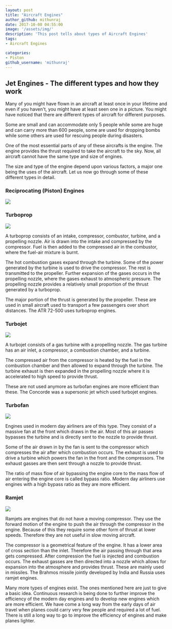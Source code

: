 ```yaml
---
layout: post
title: "Aircraft Engines"
author_github: mithunraj
date: 2017-10-08 04:55:00
image: '/assets/img/'
description: 'This post tells about types of Aircraft Engines'
tags:
- Aircraft Engines

categories:
- Piston
github_username: 'mithunraj'
---
```


## Jet Engines - The different types and how they work

Many of you might have flown in an aircraft at least once in your lifetime and
even if you haven't, you might have at least seen one in a picture. You might
have noticed that there are different types of aircraft for different purposes.

Some are small and can accommodate only 5 people while some are huge and can
carry more than 600 people, some are used for dropping bombs while some others
are used for rescuing people during disasters. 

One of the most essential parts of any of these aircrafts is the engine. The engine provides the thrust required
to take the aircraft to the sky. Now, all aircraft cannot have the same type and
size of engines. 

The size and type of the engine depend upon various factors, a
major one being the uses of the aircraft. Let us now go through some of these
different types in detail.

### Reciprocating (Piston) Engines

![](media/fdb87eb17e0459bbbc5c3ddb556be78c.jpg)

### Turboprop

![](media/66b0d8bfd83bb5a5f467d3d75640cfb0.jpg)

A turboprop consists of an intake, compressor, combustor, turbine, and a
propelling nozzle. Air is drawn into the intake and compressed by the
compressor. Fuel is then added to the compressed air in the combustor, where the
fuel-air mixture is burnt. 

The hot combustion gases expand through the turbine.
Some of the power generated by the turbine is used to drive the compressor. The
rest is transmitted to the propeller. Further expansion of the gases occurs in
the propelling nozzle, where the gases exhaust to atmospheric pressure. The
propelling nozzle provides a relatively small proportion of the thrust generated
by a turboprop. 

The major portion of the thrust is generated by the propeller.
These are used in small aircraft used to transport a few passengers over short
distances. The ATR 72-500 uses turboprop engines.

### Turbojet

![](media/4da832da8a806da8d174ce324c678361.jpg)

A turbojet consists of a gas turbine with a propelling nozzle. The gas turbine
has an air inlet, a compressor, a combustion chamber, and a turbine. 

The compressed air from the compressor is heated by the fuel in the combustion
chamber and then allowed to expand through the turbine. The turbine exhaust is
then expanded in the propelling nozzle where it is accelerated to high speed to
provide thrust. 

These are not used anymore as turbofan engines are more
efficient than these. The Concorde was a supersonic jet which used turbojet
engines.

### Turbofan

![](media/9caf86e44479ed6ec7cd7f9362aa84d8.jpg)

Engines used in modern day airliners are of this type. They consist of a massive
fan at the front which draws in the air. Most of this air passes bypasses the
turbine and is directly sent to the nozzle to provide thrust. 

Some of the air drawn in by the fan is sent to the compressor which compresses the air after
which combustion occurs. The exhaust is used to drive a turbine which powers the
fan in the front and the compressors. The exhaust gasses are then sent through a
nozzle to provide thrust. 

The ratio of mass flow of air bypassing the engine
core to the mass flow of air entering the engine core is called bypass ratio.
Modern day airliners use engines with a high bypass ratio as they are more
efficient.

### Ramjet

![](media/413a1befcfd1c12a655285d28dbbce75.jpg)

Ramjets are engines that do not have a moving compressor. They use the forward
motion of the engine to push the air through the compressor in the engine.
Because of this they require some other form of thrust at lower speeds.
Therefore they are not useful in slow moving aircraft. 

The compressor is a geometrical feature of the engine. It has a lower area of cross section than the
inlet. Therefore the air passing through that area gets compressed. After
compression the fuel is injected and combustion occurs. The exhaust gasses are
then directed into a nozzle which allows for expansion into the atmosphere and
provides thrust. These are mainly used in missiles. The Brahmos missile jointly
developed by India and Russia uses ramjet engines.

Many more types of engines exist. The ones mentioned here are just to give a
basic idea. Continuous research is being done to further improve the efficiency
of the modern day engines and to develop new engines which are more efficient.
We have come a long way from the early days of air travel when planes could
carry very few people and required a lot of fuel. There is still a long way to
go to improve the efficiency of engines and make planes lighter.
